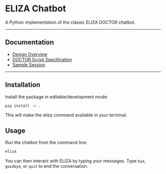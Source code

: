 # ELIZA Chatbot

A Python implementation of the classic ELIZA DOCTOR chatbot.

---

## Documentation

- [Design Overview](docs/design.md)
- [DOCTOR Script Specification](docs/script_spec.md)
- [Sample Session](examples/sample_session.md)

---

## Installation

Install the package in editable/development mode:

```bash
pip install -e .
```

This will make the eliza command available in your terminal.

## Usage

Run the chatbot from the command line:

```bash
eliza
```

You can then interact with ELIZA by typing your messages.
Type `bye`, `goodbye`, or `quit` to end the conversation.

